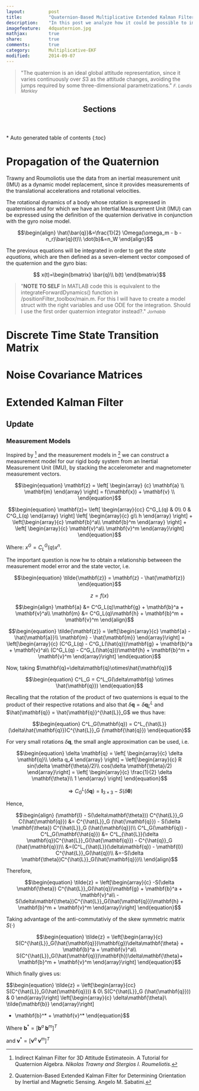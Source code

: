 ```yaml
---
layout: 		post
title:  		"Quaternion-Based Multiplicative Extended Kalman Filter"
description:    "In this post we analyze how it could be possible to implement a multiplicative quaternion-based Extended Kalman Filter to determine the orientation of a rigid body system."
imagefeature: 	4dquaternion.jpg
mathjax: 		true
share: 			true
comments: 		true
category: 		Multiplicative-EKF
modified: 		2014-09-07
---
```


>&quot;The quaternion is an ideal global attitude representation, since it varies continuously over $S3$ as the attitude changes, avoiding the jumps required by some three-dimensional parametrizations.&quot;
><small><cite title="F. Landis Markley">F. Landis Markley</cite></small>

<section>
  <header>
    <h1 >Sections</h1>
  </header>
<div id="drawer" markdown="1">
*  Auto generated table of contents
{:toc}
</div>
</section>


# Propagation of the Quaternion

Trawny and Roumoliotis use the data from an inertial measurement unit (IMU) as a dynamic model replacement, since it provides measurements of the translational accelerations and rotational velocities. 

The rotational dynamics of a body whose rotation is expressed in quaternions and for which we have an Intertial Measurement Unit (IMU) can be expressed using the definition of the quaternion derivative in conjunction with the gyro noise model. 

$$\begin{align}
\hat{\bar{q}}&=\frac{1}{2} \Omega(\omega_m - b - n_r)\bar{q}(t)\\
\dot{b}&=n_W
\end{align}$$

The previous equations will be integrated in order to get the *state equations*, which are then defined as a seven-element vector composed of the quaternion and the gyro bias:

$$
x(t)=\begin{bmatrix}
\bar{q}\\
b(t)
\end{bmatrix}$$

>&quot;**NOTE TO SELF** In MATLAB code this is equivalent to the integrateForwardDynamics() function in /positionFilter_toolbox/main.m. For this I will have to create a model struct with the right variables and use ODE for the integration. Should I use the first order quaternion integrator instead?.&quot;
><small><cite title="Jorhabib">Jorhabib</cite></small>


# Discrete Time State Transition Matrix

# Noise Covariance Matrices

# Extended Kalman Filter

## Update

### Measurement Models

Inspired by [^1] and the measurement models in [^2] we can construct a measurement model for our rigid body system from an Inertial Measurement Unit (IMU), by stacking the accelerometer and magnetometer measurement vectors.

$$\begin{equation}
\mathbf{z} = \left[ \begin{array} {c} 
\mathbf{a} \\
\mathbf{m}
\end{array} \right] 
= f(\mathbf{x}) + \mathbf{v} \\
\end{equation}$$


$$\begin{equation}
\mathbf{z}= \left[ \begin{array}{cc}
C^G_L(q) & 0\\
0        & C^G_L(q)
\end{array} \right] 
\left[ \begin{array}{c}
g\\
h
\end{array} \right] + 
\left[\begin{array}{c}
\mathbf{b}^a\\
\mathbf{b}^m
\end{array} \right] +
\left[ \begin{array}{c}
\mathbf{v}^a\\
\mathbf{v}^m
\end{array}\right]
\end{equation}$$

Where: $x^G = C^G_L(q)x^n$.

The important question is now hw to obtain a relationship betweeen the measurement model error and the state vector, i.e.

$$\begin{equation}
\tilde{\mathbf{z}} = \mathbf{z} - \hat{\mathbf{z}}
\end{equation}$$

$$\begin{equation}
z = f(x)
\end{equation}$$

$$\begin{align}
\mathbf{a} &= C^G_L(q)\mathbf{g} + \mathbf{b}^a + \mathbf{v}^a\\
\mathbf{m} &= C^G_L(q)\mathbf{h} + \mathbf{b}^m + \mathbf{v}^m
\end{align}$$

$$\begin{equation}
\tilde{\mathbf{z}} =
\left[\begin{array}{c}
\mathbf{a} - \hat{\mathbf{a}}\\
\mathbf{m} - \hat{\mathbf{m}}
\end{array}\right] =
\left[\begin{array}{c}
(C^G_L(q) - C^G_L(\hat{q}))\mathbf{g} + \mathbf{b}^a + \mathbf{v}^a\\
(C^G_L(q) - C^G_L(\hat{q}))\mathbf{h} + \mathbf{b}^m + \mathbf{v}^m
\end{array}\right]
\end{equation}$$

Now, taking $\mathbf{q}=\delta\mathbf{q}\otimes\hat{\mathbf{q}}$

$$\begin{equation}
C^L_G = C^L_G(\delta\mathbf{q} \otimes \hat{\mathbf{q}})
\end{equation}$$

Recalling that the rotation of the product of two quaternions is equal to the product of their respective rotations and also that $\delta\mathbf{q}= \delta\mathbf{q}^L_{\hat{L}}$ and $\hat{\mathbf{q}} = \hat{\mathbf{q}}^{\hat{L}}_G$ we thus have:

$$\begin{equation}
C^L_G(\mathbf{q}) = C^L_{\hat{L}}(\delta\hat{\mathbf{q}})C^{\hat{L}}_G (\mathbf{\hat{q}})
\end{equation}$$

For very small rotations $\delta\mathbf{q}$, the small angle approximation can be used, i.e.

$$\begin{equation}
\delta \mathbf{q} = 
\left[ \begin{array}{c}
\delta \mathbf{q}\\
\delta q_4
\end{array} \right]
= \left[\begin{array}{c}
R sin(\delta \mathbf{\theta}/2)\\
cos(\delta \mathbf{\theta}/2)
\end{array}\right]
= \left[ \begin{array}{c}
\frac{1}{2} \delta \mathbf{\theta}\\
1
\end{array} \right]
\end{equation}$$


$$\begin{equation}
\Rightarrow C^L_G(\delta \mathbf{q}) = \mathbf{I}_{3\times3} - S(\delta \mathbf{\theta})
\end{equation}$$

Hence,

$$\begin{align}
(\mathbf{I} - S(\delta\mathbf{\theta})) C^{\hat{L}}_G C(\hat{\mathbf{q}}) &= C^{\hat{L}}_G (\hat{\mathbf{q}}) - S(\delta \mathbf{\theta}) C^{\hat{L}}_G (\hat{\mathbf{q}})\\
C^L_G(\mathbf{q}) - C^L_G(\mathbf{\hat{q}}) &= C^L_{\hat{L}}(\delta \mathbf{q})C^{\hat{L}}_G(\hat{\mathbf{q}}) - C^{\hat{q}}_G (\hat{\mathbf{q}})\\
&=(C^L_{\hat{L}}(\delta\mathbf{q}) - \mathbf{I}) C^{\hat{L}}_G(\hat{q})\\
&=-S(\delta \mathbf{\theta})C^{\hat{L}}_G(\hat{\mathbf{q}})\\
\end{align}$$

Therefore,

$$\begin{equation}
\tilde{z} = \left[\begin{array}{c}
-S(\delta \mathbf{\theta}) C^{\hat{L}}_G(\hat{q})\mathbf{g} + \mathbf{b}^a + \mathbf{v}^a\\
-S(\delta\mathbf{\theta})C^{\hat{L}}_G(\hat{\mathbf{q}})\mathbf{h} + \mathbf{b}^m + \mathbf{v}^m
\end{array}\right]
\end{equation}$$

Taking advantage of the anti-commutativiy of the skew symmetric matrix $S(\cdot)$

$$\begin{equation}
\tilde{z} = \left[\begin{array}{c}
S(C^{\hat{L}}_G(\hat{\mathbf{q}})\mathbf{g})\delta\mathbf{\theta} + \mathbf{b}^a + \mathbf{v}^a\\
S(C^{\hat{L}}_G(\hat{\mathbf{q}})\mathbf{h})\delta\mathbf{\theta}+ \mathbf{b}^m + \mathbf{v}^m
\end{array}\right]
\end{equation}$$

Which finally gives us:

$$\begin{equation}
\tilde{z} = 
\left[\begin{array}{cc}
S(C^{\hat{L}}_G(\hat{\mathbf{q}})) & 0\\
S(C^{\hat{L}}_G (\hat{\mathbf{q}})) & 0
\end{array}\right]
\left[\begin{array}{c}
\delta\mathbf{\theta}\\
\tilde{\mathbf{b}}
\end{array}\right]
+ \mathbf{b}^* + \mathbf{v}^*
\end{equation}$$

Where $\mathbf{b}^*= [\mathbf{b}^a \; \mathbf{b}^m]^T$

and   $\mathbf{v}^*= [\mathbf{v}^a \; \mathbf{v}^m]^T$

[^1]: Indirect Kalman Filter for 3D Attitude Estimateoin. A Tutorial for Quaternion Algebra. *Nikolas Trawny and Stergios I. Roumeliotis*.

[^2]: Quaternion-Based Extended Kalman Filter for Determining Orientation by Inertial and Magnetic Sensing. Angelo M. Sabatini. 